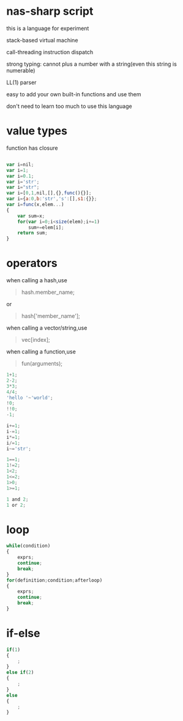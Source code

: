 # nas-sharp script

this is a language for experiment

stack-based virtual machine

call-threading instruction dispatch

strong typing: cannot plus a number with a string(even this string is numerable)

LL(1) parser

easy to add your own built-in functions and use them

don't need to learn too much to use this language

# value types

function has closure

```javascript

var i=nil;
var i=1;
var i=0.1;
var i='str';
var i="str";
var i=[0,1,nil,[],{},func(){}];
var i={a:0,b:'str','s':[],s1:{}};
var i=func(x,elem...)
{
    var sum=x;
    for(var i=0;i<size(elem);i+=1)
        sum+=elem[i];
    return sum;
}
```

# operators

when calling a hash,use

> hash.member_name;

or

> hash['member_name'];

when calling a vector/string,use

> vec[index];

when calling a function,use

> fun(arguments);

```javascript
1+1;
2-2;
3*3;
4/4;
'hello '~'world';
!0;
!!0;
-1;

i+=1;
i-=1;
i*=1;
i/=1;
i~='str';

1==1;
1!=2;
1<2;
1<=2;
1>0;
1>=1;

1 and 2;
1 or 2;
```

# loop
```javascript
while(condition)
{
    exprs;
    continue;
    break;
}
for(definition;condition;afterloop)
{
    exprs;
    continue;
    break;
}
```

# if-else
```javascript
if(1)
{
    ;
}
else if(2)
{
    ;
}
else
{
    ;
}
```